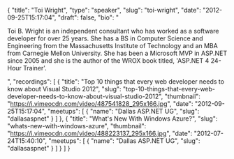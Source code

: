 {
  "title": "Toi Wright",
  "type": "speaker",
  "slug": "toi-wright",
  "date": "2012-09-25T15:17:04",
  "draft": false,
  "bio": "<p>Toi B. Wright is an independent consultant who has worked as a software developer for over 25 years. She has a BS in Computer Science and Engineering from the Massachusetts Institute of Technology and an MBA from Carnegie Mellon University. She has been a Microsoft MVP in ASP.NET since 2005 and she is the author of the WROX book titled, 'ASP.NET 4 24-Hour Trainer'. </p>",
  "recordings": [
    {
      "title": "Top 10 things that every web developer needs to know about Visual Studio 2012",
      "slug": "top-10-things-that-every-web-developer-needs-to-know-about-visual-studio-2012",
      "thumbnail": "https://i.vimeocdn.com/video/487541828_295x166.jpg",
      "date": "2012-09-25T15:17:04",
      "meetups": [
        {
          "name": "Dallas ASP.NET UG",
          "slug": "dallasaspnet"
        }
      ]
    },
    {
      "title": "What's New With Windows Azure?",
      "slug": "whats-new-with-windows-azure",
      "thumbnail": "https://i.vimeocdn.com/video/488223137_295x166.jpg",
      "date": "2012-07-24T15:40:10",
      "meetups": [
        {
          "name": "Dallas ASP.NET UG",
          "slug": "dallasaspnet"
        }
      ]
    }
  ]
}